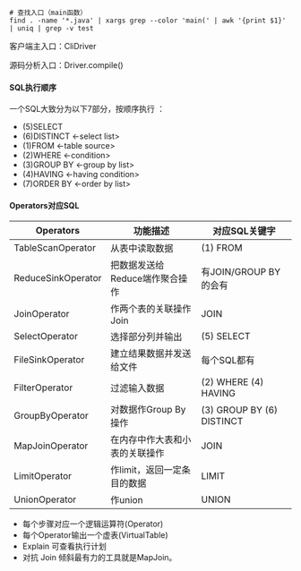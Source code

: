 ```shell
# 查找入口（main函数）
find . -name '*.java' | xargs grep --color 'main(' | awk '{print $1}' | uniq | grep -v test
```

客户端主入口：CliDriver

源码分析入口：Driver.compile()

#### SQL执行顺序

一个SQL大致分为以下7部分，按顺序执行 ：

- (5)SELECT
- (6)DISTINCT <-select list>
- (1)FROM <-table source>
- (2)WHERE <-condition> 
- (3)GROUP BY <-group by list> 
- (4)HAVING <-having condition> 
- (7)ORDER BY <-order by list>

#### Operators对应SQL

| Operators          | 功能描述                       | 对应SQL关键字             |
| ------------------ | ------------------------------ | ------------------------- |
| TableScanOperator  | 从表中读取数据                 | (1) FROM                  |
| ReduceSinkOperator | 把数据发送给Reduce端作聚合操作 | 有JOIN/GROUP BY的会有     |
| JoinOperator       | 作两个表的关联操作Join         | JOIN                      |
| SelectOperator     | 选择部分列并输出               | (5) SELECT                |
| FileSinkOperator   | 建立结果数据并发送给文件       | 每个SQL都有               |
| FilterOperator     | 过滤输入数据                   | (2) WHERE (4) HAVING      |
| GroupByOperator    | 对数据作Group By操作           | (3) GROUP BY (6) DISTINCT |
| MapJoinOperator    | 在内存中作大表和小表的关联操作 | JOIN                      |
| LimitOperator      | 作limit，返回一定条目的数据    | LIMIT                     |
| UnionOperator      | 作union                        | UNION                     |

- 每个步骤对应一个逻辑运算符(Operator) 
- 每个Operator输出一个虚表(VirtualTable)
- Explain 可查看执行计划
- 对抗 Join 倾斜最有力的工具就是MapJoin。



